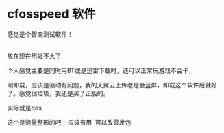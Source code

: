 # cfosspeed 软件


感觉是个智商测试软件！<br />
<br />
<img src="static/image/smiley/default/lol.gif" smilieid="12" border="0" alt="" /><img src="static/image/smiley/default/lol.gif" smilieid="12" border="0" alt="" /><img src="static/image/smiley/default/lol.gif" smilieid="12" border="0" alt="" />

放在现在用处不大了<img src="static/image/smiley/default/sweat.gif" smilieid="10" border="0" alt="" />

个人感觉主要是同时用BT或是迅雷下载时，还可以正常玩游戏不会卡，

刚卸载，应该是驱动有问题，我的天翼云上传老是会蓝屏，卸载这个软件后就好了。感觉很垃圾，我还是买了正版的。

实际就是qos 

这个是流量整形的吧&nbsp; &nbsp; 应该有用&nbsp;&nbsp;可以改善发包<img id="aimg_w322b" onclick="zoom(this, this.src, 0, 0, 0)" class="zoom" src="https://cdn.jsdelivr.net/gh/hishis/forum-master/public/images/patch.gif" onmouseover="img_onmouseoverfunc(this)" onload="thumbImg(this)" border="0" alt="" />
